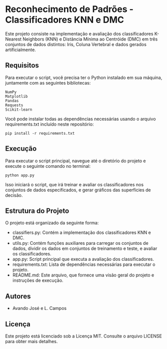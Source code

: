 # Reconhecimento de Padrões - Classificadores KNN e DMC

Este projeto consiste na implementação e avaliação dos classificadores K-Nearest Neighbors (KNN) e Distância Mínima ao Centróide (DMC) em três conjuntos de dados distintos: Iris, Coluna Vertebral e dados gerados artificialmente.

## Requisitos

Para executar o script, você precisa ter o Python instalado em sua máquina, juntamente com as seguintes bibliotecas:

    NumPy
    Matplotlib
    Pandas
    Requests
    Scikit-learn

Você pode instalar todas as dependências necessárias usando o arquivo requirements.txt incluído neste repositório:

    pip install -r requirements.txt

## Execução

Para executar o script principal, navegue até o diretório do projeto e execute o seguinte comando no terminal:

    python app.py

Isso iniciará o script, que irá treinar e avaliar os classificadores nos conjuntos de dados especificados, e gerar gráficos das superfícies de decisão.

## Estrutura do Projeto

O projeto está organizado da seguinte forma:

- classifiers.py: Contém a implementação dos classificadores KNN e DMC.
- utils.py: Contém funções auxiliares para carregar os conjuntos de dados, dividir os dados em conjuntos de treinamento e teste, e avaliar os classificadores.
- app.py: Script principal que executa a avaliação dos classificadores.
- requirements.txt: Lista de dependências necessárias para executar o projeto.
- README.md: Este arquivo, que fornece uma visão geral do projeto e instruções de execução.

## Autores

- Avando José e L. Campos

## Licença

Este projeto está licenciado sob a Licença MIT. Consulte o arquivo LICENSE para obter mais detalhes.

